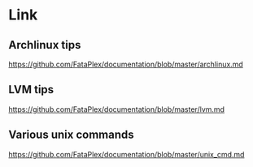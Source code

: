 # Link
## Archlinux tips
https://github.com/FataPlex/documentation/blob/master/archlinux.md

## LVM tips
https://github.com/FataPlex/documentation/blob/master/lvm.md

## Various unix commands
https://github.com/FataPlex/documentation/blob/master/unix_cmd.md
